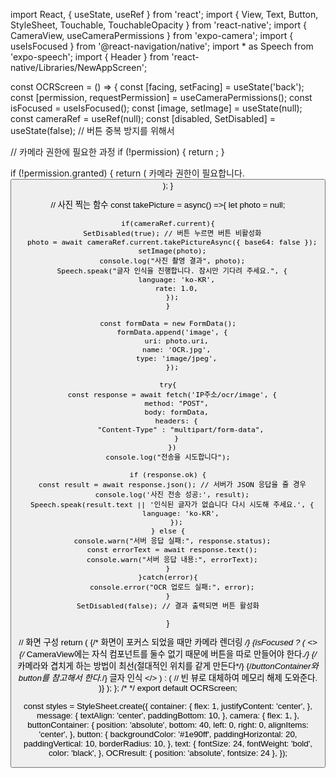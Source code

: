 import React, { useState, useRef } from 'react';
import { View, Text, Button, StyleSheet, Touchable, TouchableOpacity } from 'react-native';
import { CameraView, useCameraPermissions } from 'expo-camera';
import { useIsFocused } from '@react-navigation/native';
import * as Speech from 'expo-speech';
import { Header } from 'react-native/Libraries/NewAppScreen';

const OCRScreen = () => {
  const [facing, setFacing] = useState('back');
  const [permission, requestPermission] = useCameraPermissions();
  const isFocused = useIsFocused();
  const [image, setImage] = useState(null);
  const cameraRef = useRef(null);
  const [disabled, SetDisabled] = useState(false); // 버튼 중복 방지를 위해서

  // 카메라 권한에 필요한 과정
  if (!permission) {
    return <View />;
  }

  if (!permission.granted) {
    return (
      <View style={styles.container}>
        <Text style={styles.message}>카메라 권한이 필요합니다.</Text>
        <Button onPress={requestPermission} title="권한 허용" />
      </View>
    );
  }

// 사진 찍는 함수
  const takePicture = async() =>{
    let photo = null;

    if(cameraRef.current){
      SetDisabled(true); // 버튼 누르면 버튼 비활성화
      photo = await cameraRef.current.takePictureAsync({ base64: false });
      setImage(photo);
      console.log("사진 촬영 결과", photo);
      Speech.speak("글자 인식을 진행합니다. 잠시만 기다려 주세요.", {
        language: 'ko-KR',
        rate: 1.0,
      });
    }

    const formData = new FormData();
      formData.append('image', {
        uri: photo.uri,
        name: 'OCR.jpg',
        type: 'image/jpeg',
      });

    try{
      const response = await fetch('IP주소/ocr/image', {
        method: "POST",
        body: formData,
        headers: {
          "Content-Type" : "multipart/form-data",
        }
      })
    console.log("전송을 시도합니다");

    if (response.ok) {
      const result = await response.json(); // 서버가 JSON 응답을 줄 경우
      console.log('사진 전송 성공:', result);
      Speech.speak(result.text || '인식된 글자가 없습니다 다시 시도해 주세요.', {
          language: 'ko-KR',
        });
    } else {
      console.warn("서버 응답 실패:", response.status);
      const errorText = await response.text();
      console.warn("서버 응답 내용:", errorText);
    }
    }catch(error){
      console.error("OCR 업로드 실패:", error);
    }
    SetDisabled(false); // 결과 출력되면 버튼 활성화
  }

  // 화면 구성
  return (
    <View style={styles.container}>
      {/* 화면이 포커스 되었을 때만 카메라 렌더링 */}
      {isFocused ? (
        <>
        <CameraView 
        style={styles.camera} 
        facing={facing}
        ref={cameraRef}/>
        {/* CameraView에는 자식 컴포넌트를 둘수 없기 때문에 버튼을 따로 만들어야 한다.*/}
        {/* 카메라와 겹치게 하는 방법이 최선(절대적인 위치를 같게 만든다*/}
        {/*buttonContainer와  button를 참고해서 한다.*/}
        <View style={styles.buttonContainer}>
          <TouchableOpacity style = {styles.button} onPress = {takePicture} disabled={disabled}> 
            <Text style={styles.text}>글자 인식</Text>
          </TouchableOpacity>
        </View>
        </>
      ) : (
        // 빈 뷰로 대체하여 메모리 해제 도와준다. 
        <View style={styles.camera} />
      )}
    </View>
  );
};
/*
*/
export default OCRScreen;


const styles = StyleSheet.create({
  container: {
    flex: 1,
    justifyContent: 'center',
  },
  message: {
    textAlign: 'center',
    paddingBottom: 10,
  },
  camera: {
    flex: 1,
  },
  buttonContainer: {
    position: 'absolute',
    bottom: 40,
    left: 0,
    right: 0,
    alignItems: 'center',
  },
  button: {
    backgroundColor: '#1e90ff',
    paddingHorizontal: 20,
    paddingVertical: 10,
    borderRadius: 10,
  },
  text: {
    fontSize: 24,
    fontWeight: 'bold',
    color: 'black',
  },
  OCRresult: {
    position: 'absolute',
    fontsize: 24
  },
});